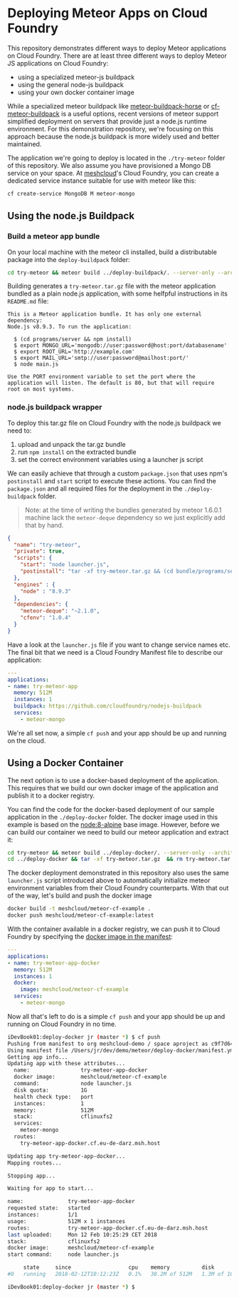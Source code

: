 # Deploying Meteor Apps on Cloud Foundry

This repository demonstrates different ways to deploy Meteor applications on Cloud Foundry. 
There are at least three different ways to deploy Meteor JS applications on Cloud Foundry:

  - using a specialized meteor-js buildpack
  - using the general node-js buildpack
  - using your own docker container image

While a specialized meteor buildpack like [meteor-buildpack-horse](https://github.com/AdmitHub/meteor-buildpack-horse) or [cf-meteor-buildpack](https://github.com/cloudfoundry-community/cf-meteor-buildpack) is a useful options, recent versions of meteor support simplified deployment on servers that provide just a node.js runtime environment. For this demonstration repository, we're focusing on this approach because the node.js buildpack is more widely used and better maintained. 

The application we're going to deploy is located in the `./try-meteor` folder of this repository. We also assume you have provisioned a Mongo DB service on your space. At [meshcloud](https://panel.meshcloud.io/)'s Cloud Foundry, you can create a dedicated service instance suitable for use with meteor like this:

```bash
cf create-service MongoDB M meteor-mongo
```

## Using the node.js Buildpack

### Build a meteor app bundle
On your local machine with the meteor cli installed, build a distributable package into the `deploy-buildpack` folder:

```bash
cd try-meteor && meteor build ../deploy-buildpack/. --server-only --architecture os.linux.x86_64
```

Building generates a `try-meteor.tar.gz` file with the meteor application bundled as a plain node.js application, with some helfpful instructions in its `README.md` file: 
```
This is a Meteor application bundle. It has only one external dependency:
Node.js v8.9.3. To run the application:

  $ (cd programs/server && npm install)
  $ export MONGO_URL='mongodb://user:password@host:port/databasename'
  $ export ROOT_URL='http://example.com'
  $ export MAIL_URL='smtp://user:password@mailhost:port/'
  $ node main.js

Use the PORT environment variable to set the port where the
application will listen. The default is 80, but that will require
root on most systems.
```

### node.js buildpack wrapper
To deploy this tar.gz file on Cloud Foundry with the node.js buildpack we need to: 

  1. upload and unpack the tar.gz bundle
  2. run `npm install` on the extracted bundle
  3. set the correct environment variables using a launcher js script

We can easily achieve that through a custom `package.json` that uses npm's `postinstall` and `start` script to execute these actions. You can find the `package.json` and all required files for the deployment in the `./deploy-buildpack` folder.

> Note: at the time of writing the bundles generated by meteor 1.6.0.1  machine lack the `meteor-deque` dependency so we just explicitly add that by hand.

```json
{
  "name": "try-meteor",
  "private": true,
  "scripts": {
    "start": "node launcher.js",
    "postinstall": "tar -xf try-meteor.tar.gz && (cd bundle/programs/server && npm install)"
  },
  "engines" : {
    "node" : "8.9.3"
  },
  "dependencies": {
    "meteor-deque": "~2.1.0",
    "cfenv": "1.0.4"
  }
}
```

Have a look at the `launcher.js` file if you want to change service names etc.
The final bit that we need is a Cloud Foundry Manifest file to describe our application: 

```yml
---
applications:
- name: try-meteor-app
  memory: 512M
  instances: 1
  buildpack: https://github.com/cloudfoundry/nodejs-buildpack
  services:
    - meteor-mongo
```

We're all set now, a simple `cf push` and your app should be up and running on the cloud. 

## Using a Docker Container

The next option is to use a docker-based deployment of the application. This requires that we build our own docker image of the application and publish it to a docker registry.

You can find the code for the docker-based deployment of our sample application in the `./deploy-docker` folder. The docker image used in this example is based on the [node:8-alpine](https://hub.docker.com/_/node/) base image.  However, before we can build our container we need to build our meteor application and extract it:

```bash
cd try-meteor && meteor build ../deploy-docker/. --server-only --architecture os.linux.x86_64
cd ../deploy-docker && tar -xf try-meteor.tar.gz  && rm try-meteor.tar.gz
```

The docker deployment demonstrated in this repository also uses the same `launcher.js` script introduced above to automatically initialize meteor environment variables from their Cloud Foundry counterparts. With that out of the way, let's build and push the docker image

```bash
docker build -t meshcloud/meteor-cf-example .
docker push meshcloud/meteor-cf-example:latest
```

With the container available in a docker registry, we can push it to Cloud Foundry by specifying the [docker image in the manifest](https://docs.cloudfoundry.org/devguide/deploy-apps/manifest.html#docker): 

```yml
---
applications:
- name: try-meteor-app-docker
  memory: 512M
  instances: 1
  docker:
    image: meshcloud/meteor-cf-example
  services:
    - meteor-mongo
```

Now all that's left to do is a simple `cf push` and your app should be up and running on Cloud Foundry in no time. 

```bash
iDevBook01:deploy-docker jr (master *) $ cf push
Pushing from manifest to org meshcloud-demo / space aproject as c9f7d64c-404d-4b29-b719-b2359f6c8157...
Using manifest file /Users/jr/dev/demo/meteor/deploy-docker/manifest.yml
Getting app info...
Updating app with these attributes...
  name:                try-meteor-app-docker
  docker image:        meshcloud/meteor-cf-example
  command:             node launcher.js
  disk quota:          1G
  health check type:   port
  instances:           1
  memory:              512M
  stack:               cflinuxfs2
  services:
    meteor-mongo
  routes:
    try-meteor-app-docker.cf.eu-de-darz.msh.host

Updating app try-meteor-app-docker...
Mapping routes...

Stopping app...

Waiting for app to start...

name:              try-meteor-app-docker
requested state:   started
instances:         1/1
usage:             512M x 1 instances
routes:            try-meteor-app-docker.cf.eu-de-darz.msh.host
last uploaded:     Mon 12 Feb 10:25:29 CET 2018
stack:             cflinuxfs2
docker image:      meshcloud/meteor-cf-example
start command:     node launcher.js

     state     since                  cpu    memory          disk         details
#0   running   2018-02-12T10:12:23Z   0.1%   38.2M of 512M   1.3M of 1G   

iDevBook01:deploy-docker jr (master *) $ 
```